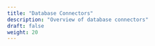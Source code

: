 ```yaml
---
title: "Database Connectors"
description: "Overview of database connectors"
draft: false
weight: 20
---
```

